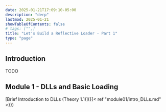 ```yaml
---
date: 2025-01-21T17:09:10-05:00
description: "derp"
lastmod: 2025-01-21
showTableOfContents: false
# tags: ["",]
title: "Let's Build a Reflective Loader - Part 1"
type: "page"
---
```



## Introduction
TODO

## Module 1 - DLLs and Basic Loading
[Brief Introduction to DLLs (Theory 1.1)]({{< ref "module01/intro_DLLs.md" >}})



